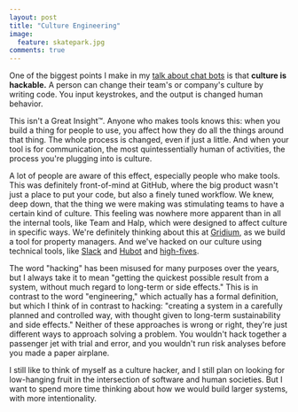 ```yaml
---
layout: post
title: "Culture Engineering"
image:
  feature: skatepark.jpg
comments: true
---
```


One of the biggest points I make in my [talk about chat bots](talks/robots/) is that **culture is hackable.**
A person can change their team's or company's culture by writing code.
You input keystrokes, and the output is changed human behavior.

This isn't a Great Insight™.
Anyone who makes tools knows this: when you build a thing for people to use, you affect how they do all the things around that thing.
The whole process is changed, even if just a little.
And when your tool is for communication, the most quintessentially human of activities, the process you're plugging into is culture.

A lot of people are aware of this effect, especially people who make tools.
This was definitely front-of-mind at GitHub, where the big product wasn't just a place to put your code, but also a finely tuned workflow.
We knew, deep down, that the thing we were making was stimulating teams to have a certain kind of culture.
This feeling was nowhere more apparent than in all the internal tools, like Team and Halp, which were designed to affect culture in specific ways.
We're definitely thinking about this at [Gridium](http://gridium.com), as we build a tool for property managers.
And we've hacked on our culture using technical tools, like [Slack](https://slack.com) and [Hubot](https://hubot.github.com) and [high-fives](https://github.com/ben/hubot-tangocard-highfive).

The word "hacking" has been misused for many purposes over the years, but I always take it to mean "getting the quickest possible result from a system, without much regard to long-term or side effects."
This is in contrast to the word "engineering," which actually has a formal definition, but which I think of in contrast to hacking: "creating a system in a carefully planned and controlled way, with thought given to long-term sustainability and side effects."
Neither of these approaches is wrong or right, they're just different ways to approach solving a problem.
You wouldn't hack together a passenger jet with trial and error, and you wouldn't run risk analyses before you made a paper airplane.

I still like to think of myself as a culture hacker, and I still plan on looking for low-hanging fruit in the intersection of software and human societies.
But I want to spend more time thinking about how we would build larger systems, with more intentionality.
